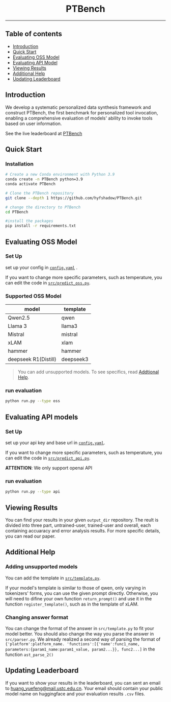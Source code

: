 
<h1 align="center">PTBench</h1><hr>


<h2> Table of contents</h2>

- [Introduction](#introduction)
- [Quick Start](#quick-start)
- [Evaluating OSS Model](#evaluating-oss-model)
- [Evaluating API Model](#evaluating-api-model)
- [Viewing Results](#viewing-results)
- [Additional Help](#additional-help)
- [Updating Leaderboard](#updating-leaderboard)


## Introduction


We develop a systematic personalized data synthesis framework and construct PTBench, the first benchmark for personalized tool invocation, enabling a comprehensive evaluation of models' ability to invoke tools based on user information.

See the live leaderboard at [PTBench](https://huggingface.co/spaces/ustchyf/PTBench)

## Quick Start



### Installation

```bash
# Create a new Conda environment with Python 3.9
conda create -n PTBench python=3.9
conda activate PTBench

# Clone the PTBench repository
git clone --depth 1 https://github.com/hyfshadow/PTBench.git

# change the directory to PTBench
cd PTBench

#install the packages
pip install -r requirements.txt
```

## Evaluating OSS Model


### Set Up


set up your config in [`config.yaml`](config.yaml) .

If you want to change more specific parameters, such as temperature, you can edit the code in [`src/predict_oss.py`](src/predict_oss.py). 



### Supported OSS Model


|  model   | template  |
|  ----  | ----  |
| Qwen2.5  | qwen |
| Llama 3  | llama3 |
| Mistral | mistral |
| xLAM  | xlam |
| hammer  | hammer |
| deepseek R1(Distill)  | deepseek3 |

> You can add unsupported models. To see specifics, read [Addtional Help](#additional-help).



### run evaluation


```bash
python run.py --type oss
```

## Evaluating API models


### Set Up

set up your api key and base url in [`config.yaml`](config.yaml).

If you want to change more specific parameters, such as temperature, you can edit the code in [`src/predict_api.py`](src/predict_api.py). 

<b>ATTENTION</b>: We only support openai API


### run evaluation


```bash
python run.py --type api
```

## Viewing Results
You can find your results in your given `output_dir` repository. The reult is divided into three part, untrained-user, trained-user and overall, each containing accuaracy and error analysis results. For more specific details, you can read our paper.


## Additional Help

### Adding unsupported models
You can add the template in [`src/template.py`](src/template.py).

If your model's template is similar to those of qwen, only varying in tokenizers' forms, you can use the given prompt directly. Otherwise, you will need to difine your own function `return_prompt()` and use it in the function `register_template()`, such as in the template of xLAM.

### Changing answer format
You can change the format of the answer in `src/template.py` to fit your model better. You should also change the way you parse the answer in `src/parser.py`. We already realized a second way of parsing the format of `{'platform':platform_name. 'functions':[{'name':func1_name, parameters:{param1_name:param1_value, param2...}}, func2...]` in the function `ast_parse_2()`

## Updating Leaderboard
If you want to show your results in the leaderboard, you can sent an email to huang_yuefeng@mail.ustc.edu.cn. Your email should contain your public model name on huggingface and your evaluation results `.csv` files.